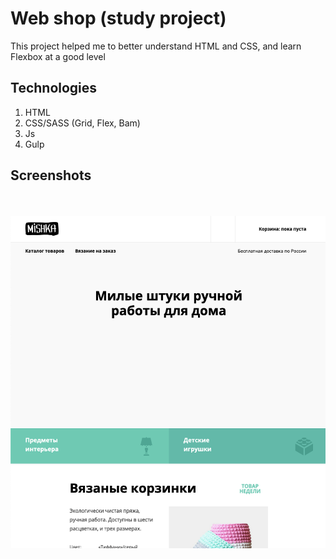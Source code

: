 # Web shop (study project)

This project helped me to better understand HTML and CSS, and learn Flexbox at a good level

## Technologies

1. HTML
2. CSS/SASS (Grid, Flex, Bam)
3. Js
4. Gulp

## Screenshots

  <br>
  <br>
  <img src="./screen.png" width="600" alt="screenshoot">
